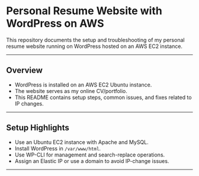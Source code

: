 # Personal Resume Website with WordPress on AWS

This repository documents the setup and troubleshooting of my personal resume website running on WordPress hosted on an AWS EC2 instance.

---

## Overview

- WordPress is installed on an AWS EC2 Ubuntu instance.
- The website serves as my online CV/portfolio.
- This README contains setup steps, common issues, and fixes related to IP changes.

---

## Setup Highlights

- Use an Ubuntu EC2 instance with Apache and MySQL.
- Install WordPress in `/var/www/html`.
- Use WP-CLI for management and search-replace operations.
- Assign an Elastic IP or use a domain to avoid IP-change issues.

---


